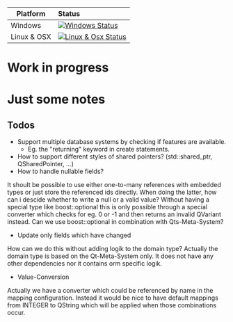 Platform    | Status | 
----------- | :------------ |
Windows | [![Windows Status](https://ci.appveyor.com/api/projects/status/2u12ikvskeoi5fjy?svg=true)](https://ci.appveyor.com/project/marcobusemann/qmetaorm)
Linux & OSX | [![Linux & Osx Status](https://travis-ci.org/marcobusemann/QMetaOrm.svg?branch=master)](https://travis-ci.org/marcobusemann/QMetaOrm)

# Work in progress

# Just some notes

## Todos
- Support multiple database systems by checking if features are available.
  - Eg. the "returning" keyword in create statements.
- How to support different styles of shared pointers? (std::shared_ptr, QSharedPointer, ...)
- How to handle nullable fields?

It shoult be possible to use either one-to-many references with embedded types or just store the referenced ids directly. When doing the latter, how can i descide whether to write a null or a valid value? Without having a special type like boost::optional this is only possible through a special converter which checks for eg. 0 or -1 and then returns an invalid QVariant instead. Can we use boost::optional in combination with Qts-Meta-System?

- Update only fields which have changed

How can we do this without adding logik to the domain type? Actually the domain type is based on the Qt-Meta-System only. It does not have any other dependencies nor it contains orm specific logik.

- Value-Conversion

Actually we have a converter which could be referenced by name in the mapping configuration.
Instead it would be nice to have default mappings from INTEGER to QString which will be applied when those combinations occur.
